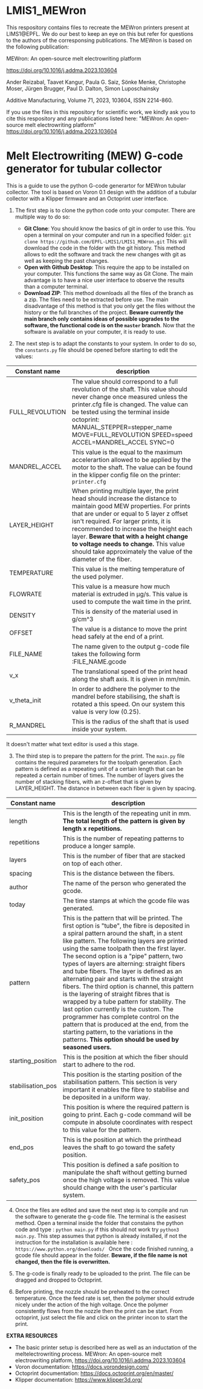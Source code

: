 # LMIS1_MEWron

This respository contains files to recreate the MEWron printers present at LIMS1@EPFL. We do our best to keep an eye on this but refer for questions to the authors of the corresponsing publications. The MEWron is based on the following publication: 

MEWron: An open-source melt electrowriting platform

https://doi.org/10.1016/j.addma.2023.103604

Ander Reizabal, Taavet Kangur, Paula G. Saiz, Sönke Menke, Christophe Moser, Jürgen Brugger, Paul D. Dalton, Simon Luposchainsky

Additive Manufacturing, Volume 71, 2023, 103604, ISSN 2214-860.



If you use the files in this repository for scientific work, we kindly ask you to cite this respository and any publications listed here:
"MEWron: An open-source melt electrowriting platform" https://doi.org/10.1016/j.addma.2023.103604


# Melt Electrowriting (MEW) G-code generator for tubular collector
This is a guide to use the python G-code generartor for MEWron tubular collector. The tool is based on Voron 0.1 design with the addition of a tubular collector with a Klipper firmware and an Octoprint user interface. 
1. The first step is to clone the python code onto your computer. There are multiple way to do so:
     - **Git Clone**: You should know the basics of git in order to use this. You open a terminal on your computer and run in a specified folder:                                    `git clone https://github.com/EPFL-LMIS1/LMIS1_MEWron.git`
        This will download the code in the folder with the git history. This method allows to edit the software and track the new changes with git as well as keeping the               past changes.
     - **Open with Github Desktop**: This require the app to be installed on your computer. This functions the same way as Git Clone. The main advantage is to have a nice           user interface to observe the results than a computer terminal. 
     - **Download ZIP**: This method downloads all the files of the branch as a zip. The files need to be extracted before use. The main disadvantage of this method is that         you only get the files without the history or the full branches of the project. **Beware currently the main branch only contains ideas of possible upgrades to the              software, the functional code is on the `master` branch**.
   Now that the software is available on your computer, it is ready to use.

2. The next step is to adapt the constants to your system. In order to do so, the `constants.py` file should be opened before starting to edit the values:

| Constant name | description |
| ------------- | ------------- |
| FULL_REVOLUTION | The value should correspond to a full revolution of the shaft. This value should never change once measured unless the printer.cfg file is changed. The value can be tested using the terminal inside octoprint: MANUAL_STEPPER=stepper_name MOVE=FULL_REVOLUTION SPEED=speed ACCEL=MANDREL_ACCEL SYNC=0  |
| MANDREL_ACCEL |  This value is the equal to the maximum accelerartion allowed to be applied by the motor to the shaft. The value can be found in the klipper config file on the printer: `printer.cfg`  |
| LAYER_HEIGHT  | When printing multiple layer, the print head should increase the distance to maintain good MEW properties. For prints that are under or equal to 5 layer z offset isn't required. For larger prints, it is recommended to increase the height each layer. **Beware that with a height change to voltage needs to change.** This value should take approximately the value of the diameter of the fiber.  |
| TEMPERATURE  | This value is the melting temperature of the used polymer.  |
| FLOWRATE| This value is a measure how much material is extruded in μg/s. This value is used to compute the wait time in the print.|
|DENSITY | This is density of the material used in g/cm^3|
|OFFSET | The value is a distance to move the print head safely at the end of a print.  |
|FILE_NAME| The name given to the output g-code file takes the following form :FILE_NAME.gcode |
|v_x| The translational speed of the print head along the shaft axis. It is given in mm/min.|
|v_theta_init| In order to addhere the polymer to the mandrel before stabilising, the shaft is rotated a this speed. On our system this value is very low (0.25).|
|R_MANDREL| This is the radius of the shaft that is used inside your system. | 

It doesn't matter what text editor is used a this stage.

3. The third step is to prepare the pattern for the print. The `main.py` file contains the required parameters for the toolpath generation. Each pattern is defined as a repeating unit of a certain length that can be repeated a certain number of times. The number of layers gives the number of stacking fibers, with an z-offset that is given by LAYER_HEIGHT. The distance in between each fiber is given by spacing.

| Constant name | description |
| ------------- | ------------- |
|length| This is the length of the repeating unit in mm. **The total length of the pattern is given by length x repetitions.** |
| repetitions | This is the number of repeating patterns to produce a longer sample. |
| layers | This is the number of fiber that are stacked on top of each other.  |
| spacing | This is the distance between the fibers. |
| author | The name of the person who generated the gcode. |
| today | The time stamps at which the gcode file was generated.  |
| pattern | This is the pattern that will be printed. The first option is "tube", the fibre is deposited in a spiral pattern around the shaft, in a stent like pattern. The following layers are printed using the same toolpath then the first layer. The second option is a "pipe" pattern, two types of layers are alterning: straight fibers and tube fibers. The layer is defined as an alternating pair and starts with the straight fibers. The third option is channel, this pattern is the layering of straight fibres that is wrapped by a tube pattern for stability. The last option currently is the custom. The programmer has complete control on the pattern that is produced at the end, from the starting pattern, to the variations in the patterns. **This option should be used by seasoned users.**  |
| starting_position | This is the position at which the fiber should start to adhere to the rod.  |
| stabilisation_pos | This position is the starting position of the stabilisation pattern. This section is very important it enables the fibre to stabilise and be deposited in a uniform way. |
|init_position | This position is where the required pattern is going to print. Each g-code command will be compute in absolute coordinates with respect to this value for the pattern.|
| end_pos | This is the position at which the printhead leaves the shaft to go toward the safety position. |
| safety_pos | This position is defined a safe position to manipulate the shaft without getting burned once the high voltage is removed. This value should change with the user's particular system.|

4. Once the files are edited and save the next step is to compile and run the software to generate the g-code file. The terminal is the easisest method. Open a terminal inside the folder that constains the python code and type : `python main.py` if this should not work try `python3 main.py`. This step assumes that python is already installed, if not the instruction for the installation is available here : `https://www.python.org/downloads/ ` Once the code finished running, a gcode file should appear in the folder. **Beware, if the file name is not changed, then the file is overwritten.**

5. The g-code is finally ready to be uploaded to the print. The file can be dragged and dropped to Octoprint.

6. Before printing, the nozzle should be preheated to the correct temperature. Once the feed rate is set, then the polymer should extrude nicely under the action of the high voltage. Once the polymer consistently flows from the nozzle then the print can be start. From octoprint, just select the file and click on the printer incon to start the print.  

**EXTRA RESOURCES** 
- The basic printer setup is described here as well as an inductation of the meltelectrowriting process. MEWron: An open-source melt electrowriting platform, https://doi.org/10.1016/j.addma.2023.103604
- Voron documentation: https://docs.vorondesign.com/
- Octoprint documentation: https://docs.octoprint.org/en/master/
- Klipper documentation: https://www.klipper3d.org/

